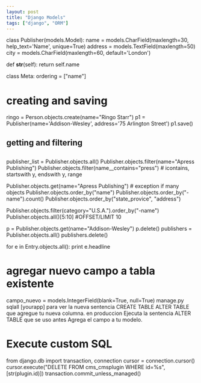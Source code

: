 ```yaml
---
layout: post
title: "Django Models"
tags: ["django", "ORM"]
---
```


class Publisher(models.Model):
  name    = models.CharField(maxlength=30, help_text='Name', unique=True)
  address = models.TextField(maxlength=50)
  city    = models.CharField(maxlength=60, default='London')

  def __str__(self):
    return self.name

  class Meta:
    ordering = ["name"]

# creating and saving
ringo = Person.objects.create(name="Ringo Starr")
p1 = Publisher(name='Addison-Wesley', address='75 Arlington Street')
p1.save()

##
## getting and filtering
##
publisher_list = Publisher.objects.all()
Publisher.objects.filter(name="Apress Publishing")
Publisher.objects.filter(name__contains="press") # icontains, startswith y, endswith y, range

Publisher.objects.get(name="Apress Publishing") # exception if many objects
Publisher.objects.order_by("name")
Publisher.objects.order_by("-name").count()
Publisher.objects.order_by("state_provice", "address")

Publisher.objects.filter(category="U.S.A.").order_by("-name")
Publisher.objects.all()[5:10]  #OFFSET/LIMIT 10

p = Publisher.objects.get(name="Addison-Wesley")
p.delete()
publishers = Publisher.objects.all()
publishers.delete()


for e in Entry.objects.all():
    print e.headline

# agregar nuevo campo a tabla existente
campo_nuevo = models.IntegerField(blank=True, null=True)
manage.py sqlall [yourapp] para ver la nueva sentencia CREATE TABLE
ALTER TABLE que agregue tu nueva columna.
en produccion Ejecuta la sentencia ALTER TABLE que se uso antes
Agrega el campo a tu modelo.

# Execute custom SQL
from django.db import transaction, connection
cursor = connection.cursor()
cursor.execute("DELETE FROM cms_cmsplugin WHERE id=%s", [str(plugin.id)])
transaction.commit_unless_managed()

